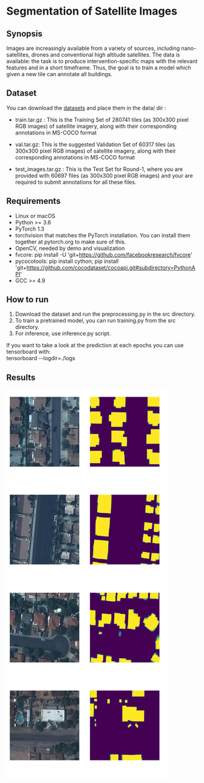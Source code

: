 # Segmentation of Satellite Images 

## Synopsis

Images are increasingly available from a variety of sources, including nano-satellites, drones and conventional high altitude satellites. The data is available: the task is to produce intervention-specific maps with the relevant features and in a short timeframe. Thus, the goal is to train a model which given a new tile can annotate all buildings.

## Dataset

You can download the [datasets](https://www.aicrowd.com/challenges/mapping-challenge#datasets) and place them in the data/ dir :

* train.tar.gz : This is the Training Set of 280741 tiles (as 300x300 pixel RGB images) of satellite imagery, along with their corresponding annotations in MS-COCO format

* val.tar.gz: This is the suggested Validation Set of 60317 tiles (as 300x300 pixel RGB images) of satellite imagery, along with their corresponding annotations in MS-COCO format

* test_images.tar.gz : This is the Test Set for Round-1, where you are provided with 60697 files (as 300x300 pixel RGB images) and your are required to submit annotations for all these files.


## Requirements  

* Linux or macOS  
* Python >= 3.6   
* PyTorch 1.3    
* torchvision that matches the PyTorch installation. You can install them together at pytorch.org to make sure of this.   
* OpenCV, needed by demo and visualization   
* fvcore: pip install -U 'git+https://github.com/facebookresearch/fvcore'   
* pycocotools: pip install cython; pip install 'git+https://github.com/cocodataset/cocoapi.git#subdirectory=PythonAPI'  
* GCC >= 4.9  



## How to run

1. Download the dataset and run the preprocessing.py in the src directory.   
2. To train a pretrained model, you can run training.py from the src directory.    
3. For inference, use inference.py script.

If you want to take a look at the prediction at each epochs you can use tensorboard with:  
	tensorboard --logdir=./logs

## Results
![Satellite Image and its predicited mask](./data/output/mask_output.png)
